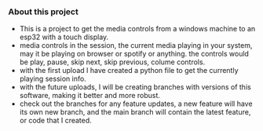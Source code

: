 ### About this project

- This is a project to get the media controls from a windows machine to an esp32 with a touch display.
- media controls in the session, the current media playing in your system, may it be playing on browser or spotify or anything. the controls would be play, pause, skip next, skip previous, colume controls.
- with the first upload I have created a python file to get the currently playing session info.
- with the future uploads, I will be creating branches with versions of this software, making it better and more robust.
- check out the branches for any feature updates, a new feature will have its own new branch, and the main branch will contain the latest feature, or code that I created.
